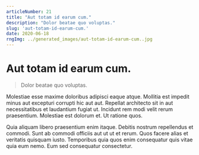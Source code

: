 ```yaml
---
articleNumber: 21
title: "Aut totam id earum cum."
description: "Dolor beatae quo voluptas."
slug: 'aut-totam-id-earum-cum.'
date: 2020-06-18
rngImg: ../generated_images/aut-totam-id-earum-cum..jpg
---
```


# Aut totam id earum cum.

> Dolor beatae quo voluptas.

Molestiae esse maxime doloribus adipisci eaque atque. Mollitia est impedit minus aut excepturi corrupti hic aut aut. Repellat architecto sit in aut necessitatibus et laudantium fugiat ut. Incidunt rem modi velit rerum praesentium. Molestiae est dolorum et. Ut ratione quos.
 Quia aliquam libero praesentium enim itaque. Debitis nostrum repellendus et commodi. Sunt ab commodi officiis aut ut ut et rerum. Quos facere alias et veritatis quisquam iusto. Temporibus quia quos enim consequatur quis vitae quia eum nemo. Eum sed consequatur consectetur.
